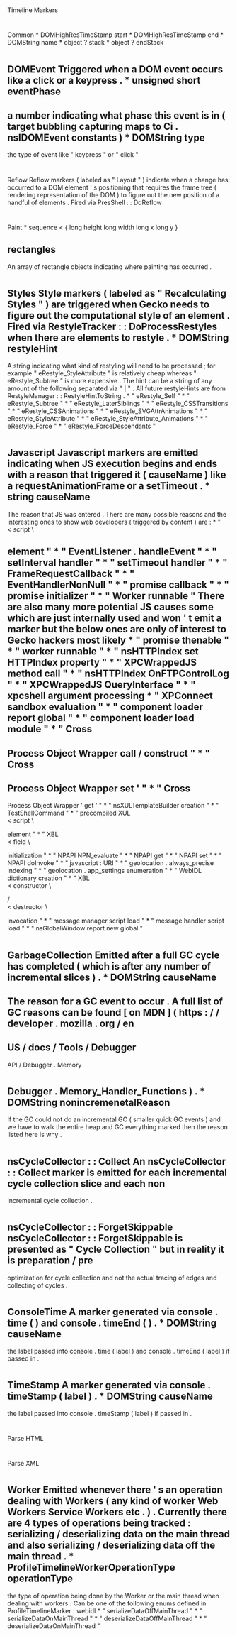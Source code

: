 #
Timeline
Markers
#
#
Common
*
DOMHighResTimeStamp
start
*
DOMHighResTimeStamp
end
*
DOMString
name
*
object
?
stack
*
object
?
endStack
#
#
DOMEvent
Triggered
when
a
DOM
event
occurs
like
a
click
or
a
keypress
.
*
unsigned
short
eventPhase
-
a
number
indicating
what
phase
this
event
is
in
(
target
bubbling
capturing
maps
to
Ci
.
nsIDOMEvent
constants
)
*
DOMString
type
-
the
type
of
event
like
"
keypress
"
or
"
click
"
#
#
Reflow
Reflow
markers
(
labeled
as
"
Layout
"
)
indicate
when
a
change
has
occurred
to
a
DOM
element
'
s
positioning
that
requires
the
frame
tree
(
rendering
representation
of
the
DOM
)
to
figure
out
the
new
position
of
a
handful
of
elements
.
Fired
via
PresShell
:
:
DoReflow
#
#
Paint
*
sequence
<
{
long
height
long
width
long
x
long
y
}
>
rectangles
-
An
array
of
rectangle
objects
indicating
where
painting
has
occurred
.
#
#
Styles
Style
markers
(
labeled
as
"
Recalculating
Styles
"
)
are
triggered
when
Gecko
needs
to
figure
out
the
computational
style
of
an
element
.
Fired
via
RestyleTracker
:
:
DoProcessRestyles
when
there
are
elements
to
restyle
.
*
DOMString
restyleHint
-
A
string
indicating
what
kind
of
restyling
will
need
to
be
processed
;
for
example
"
eRestyle_StyleAttribute
"
is
relatively
cheap
whereas
"
eRestyle_Subtree
"
is
more
expensive
.
The
hint
can
be
a
string
of
any
amount
of
the
following
separated
via
"
|
"
.
All
future
restyleHints
are
from
RestyleManager
:
:
RestyleHintToString
.
*
"
eRestyle_Self
"
*
"
eRestyle_Subtree
"
*
"
eRestyle_LaterSiblings
"
*
"
eRestyle_CSSTransitions
"
*
"
eRestyle_CSSAnimations
"
*
"
eRestyle_SVGAttrAnimations
"
*
"
eRestyle_StyleAttribute
"
*
"
eRestyle_StyleAttribute_Animations
"
*
"
eRestyle_Force
"
*
"
eRestyle_ForceDescendants
"
#
#
Javascript
Javascript
markers
are
emitted
indicating
when
JS
execution
begins
and
ends
with
a
reason
that
triggered
it
(
causeName
)
like
a
requestAnimationFrame
or
a
setTimeout
.
*
string
causeName
-
The
reason
that
JS
was
entered
.
There
are
many
possible
reasons
and
the
interesting
ones
to
show
web
developers
(
triggered
by
content
)
are
:
*
"
\
<
script
\
>
element
"
*
"
EventListener
.
handleEvent
"
*
"
setInterval
handler
"
*
"
setTimeout
handler
"
*
"
FrameRequestCallback
"
*
"
EventHandlerNonNull
"
*
"
promise
callback
"
*
"
promise
initializer
"
*
"
Worker
runnable
"
There
are
also
many
more
potential
JS
causes
some
which
are
just
internally
used
and
won
'
t
emit
a
marker
but
the
below
ones
are
only
of
interest
to
Gecko
hackers
most
likely
*
"
promise
thenable
"
*
"
worker
runnable
"
*
"
nsHTTPIndex
set
HTTPIndex
property
"
*
"
XPCWrappedJS
method
call
"
*
"
nsHTTPIndex
OnFTPControlLog
"
*
"
XPCWrappedJS
QueryInterface
"
*
"
xpcshell
argument
processing
*
"
XPConnect
sandbox
evaluation
"
*
"
component
loader
report
global
"
*
"
component
loader
load
module
"
*
"
Cross
-
Process
Object
Wrapper
call
/
construct
"
*
"
Cross
-
Process
Object
Wrapper
set
'
"
*
"
Cross
-
Process
Object
Wrapper
'
get
'
"
*
"
nsXULTemplateBuilder
creation
"
*
"
TestShellCommand
"
*
"
precompiled
XUL
\
<
script
\
>
element
"
*
"
XBL
\
<
field
\
>
initialization
"
*
"
NPAPI
NPN_evaluate
"
*
"
NPAPI
get
"
*
"
NPAPI
set
"
*
"
NPAPI
doInvoke
"
*
"
javascript
:
URI
"
*
"
geolocation
.
always_precise
indexing
"
*
"
geolocation
.
app_settings
enumeration
"
*
"
WebIDL
dictionary
creation
"
*
"
XBL
\
<
constructor
\
>
/
\
<
destructor
\
>
invocation
"
*
"
message
manager
script
load
"
*
"
message
handler
script
load
"
*
"
nsGlobalWindow
report
new
global
"
#
#
GarbageCollection
Emitted
after
a
full
GC
cycle
has
completed
(
which
is
after
any
number
of
incremental
slices
)
.
*
DOMString
causeName
-
The
reason
for
a
GC
event
to
occur
.
A
full
list
of
GC
reasons
can
be
found
[
on
MDN
]
(
https
:
/
/
developer
.
mozilla
.
org
/
en
-
US
/
docs
/
Tools
/
Debugger
-
API
/
Debugger
.
Memory
#
Debugger
.
Memory_Handler_Functions
)
.
*
DOMString
nonincremenetalReason
-
If
the
GC
could
not
do
an
incremental
GC
(
smaller
quick
GC
events
)
and
we
have
to
walk
the
entire
heap
and
GC
everything
marked
then
the
reason
listed
here
is
why
.
#
#
nsCycleCollector
:
:
Collect
An
nsCycleCollector
:
:
Collect
marker
is
emitted
for
each
incremental
cycle
collection
slice
and
each
non
-
incremental
cycle
collection
.
#
nsCycleCollector
:
:
ForgetSkippable
nsCycleCollector
:
:
ForgetSkippable
is
presented
as
"
Cycle
Collection
"
but
in
reality
it
is
preparation
/
pre
-
optimization
for
cycle
collection
and
not
the
actual
tracing
of
edges
and
collecting
of
cycles
.
#
#
ConsoleTime
A
marker
generated
via
console
.
time
(
)
and
console
.
timeEnd
(
)
.
*
DOMString
causeName
-
the
label
passed
into
console
.
time
(
label
)
and
console
.
timeEnd
(
label
)
if
passed
in
.
#
#
TimeStamp
A
marker
generated
via
console
.
timeStamp
(
label
)
.
*
DOMString
causeName
-
the
label
passed
into
console
.
timeStamp
(
label
)
if
passed
in
.
#
#
Parse
HTML
#
#
Parse
XML
#
#
Worker
Emitted
whenever
there
'
s
an
operation
dealing
with
Workers
(
any
kind
of
worker
Web
Workers
Service
Workers
etc
.
)
.
Currently
there
are
4
types
of
operations
being
tracked
:
serializing
/
deserializing
data
on
the
main
thread
and
also
serializing
/
deserializing
data
off
the
main
thread
.
*
ProfileTimelineWorkerOperationType
operationType
-
the
type
of
operation
being
done
by
the
Worker
or
the
main
thread
when
dealing
with
workers
.
Can
be
one
of
the
following
enums
defined
in
ProfileTimelineMarker
.
webidl
*
"
serializeDataOffMainThread
"
*
"
serializeDataOnMainThread
"
*
"
deserializeDataOffMainThread
"
*
"
deserializeDataOnMainThread
"
